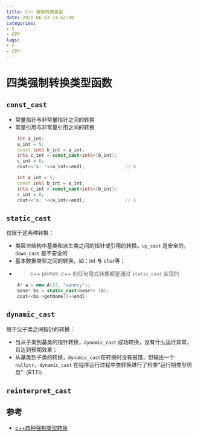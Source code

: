 ```yaml
---
title: C++ 强制转换类型
date: 2020-06-03 14:52:00
categories:
- C
- CPP
tags:
- C
- CPP
---
```


# 四类强制转换类型函数

## `const_cast`

- 常量指针与非常量指针之间的转换
- 常量引用与非常量引用之间的转换

```c++
    int a_int;
    a_int = 5;
    const int& b_int = a_int;
    int& c_int = const_cast<int&>(b_int);
    c_int = 6;
    cout<<"a: "<<a_int<<endl;               // 6

    int a_int = 5;
    const int& b_int = a_int;
    int& c_int = const_cast<int&>(b_int);
    c_int = 6;
    cout<<"a: "<<a_int<<endl;               // 6
```

## `static_cast`

仅限于这两种转换：
- 类层次结构中基类和派生类之间的指针或引用的转换。`up_cast` 是安全的，`down_cast` 是不安全的
- 基本数据类型之间的转换，如：int 与 char等；
- > c++ primer: c++ 的任何隐式转换都是通过 `static_cast` 实现的

```c++
    A* a = new A(23, "wanncy");
    base* bs = static_cast<base*> (a);
    cout<<bs->getName()<<endl;
```

## `dynamic_cast`

用于父子类之间指针的转换：
- 当从子类到基类的指针转换，`dynamic_cast` 成功转换，没有什么运行异常，且达到预期效果；
- 从基类到子类的转换，`dynamic_cast`在转换时没有报错，但输出一个 `nullptr`，`dynamic_cast` 在程序运行过程中类转换进行了检查“运行期类型信息”（RTTI）

## `reinterpret_cast`

## 参考

- [c++四种强制类型转换](https://blog.csdn.net/ydar95/article/details/69822540)